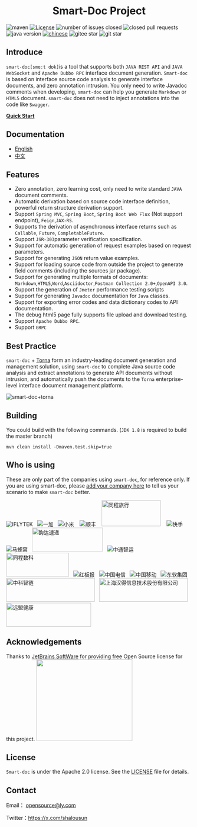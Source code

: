 <h1 align="center">Smart-Doc Project</h1>

![maven](https://img.shields.io/maven-central/v/com.ly.smart-doc/smart-doc)
[![License](https://img.shields.io/badge/license-Apache%202-green.svg)](https://www.apache.org/licenses/LICENSE-2.0)
![number of issues closed](https://img.shields.io/github/issues-closed-raw/smart-doc-group/smart-doc)
![closed pull requests](https://img.shields.io/github/issues-pr-closed/smart-doc-group/smart-doc)
![java version](https://img.shields.io/badge/JAVA-1.8+-green.svg)
[![chinese](https://img.shields.io/badge/chinese-中文文档-brightgreen)](https://smart-doc-group.github.io/zh/)
![gitee star](https://gitee.com/smart-doc-team/smart-doc/badge/star.svg)
![git star](https://img.shields.io/github/stars/smart-doc-group/smart-doc.svg)
## Introduce

`smart-doc[smɑːt dɒk]`is a tool that supports both `JAVA REST API` and `JAVA WebSocket` and `Apache Dubbo RPC` interface document generation. `Smart-doc` is
based on interface source code analysis to generate interface documents, and zero annotation intrusion. You only need to
write Javadoc comments when developing, `smart-doc` can help you generate `Markdown` or `HTML5` document. `smart-doc` does not
need to inject annotations into the code like `Swagger`.

**[Quick Start](https://smart-doc-group.github.io/)**

## Documentation
* [English](https://smart-doc-group.github.io/)
* [中文](https://smart-doc-group.github.io/zh/)

## Features

- Zero annotation, zero learning cost, only need to write standard `JAVA` document comments.
- Automatic derivation based on source code interface definition, powerful return structure derivation support.
- Support `Spring MVC`, `Spring Boot`, `Spring Boot Web Flux` (Not support endpoint), `Feign`,`JAX-RS`.
- Supports the derivation of asynchronous interface returns such as `Callable`, `Future`, `CompletableFuture`.
- Support `JSR-303`parameter verification specification.
- Support for automatic generation of request examples based on request parameters.
- Support for generating `JSON` return value examples.
- Support for loading source code from outside the project to generate field comments (including the sources jar
  package).
- Support for generating multiple formats of documents: `Markdown`,`HTML5`,`Word`,`Asciidoctor`,`Postman Collection 2.0+`,`OpenAPI 3.0`.
- Support the generation of `Jmeter` performance testing scripts
- Support for generating `Javadoc` documentation for `Java` classes.
- Support for exporting error codes and data dictionary codes to API documentation.
- The debug html5 page fully supports file upload and download testing.
- Support `Apache Dubbo RPC`.
- Support `GRPC`

## Best Practice

`smart-doc` + [Torna](http://torna.cn) form an industry-leading document generation and management solution, using
`smart-doc` to complete Java source code analysis and extract annotations to generate API documents without intrusion, and
automatically push the documents to the `Torna` enterprise-level interface document management platform.

![smart-doc+torna](https://raw.githubusercontent.com/shalousun/smart-doc/master/images/smart-doc-torna-en.png)

## Building

You could build with the following commands. (`JDK 1.8` is required to build the master branch)

```
mvn clean install -Dmaven.test.skip=true
```

## Who is using

These are only part of the companies using `smart-doc`, for reference only. If you are using smart-doc,
please [add your company here](https://github.com/smart-doc-group/smart-doc/issues/12) to tell us your scenario to make
`smart-doc` better.

![IFLYTEK](https://raw.githubusercontent.com/smart-doc-group/smart-doc/master/images/known-users/iflytek.png)
&nbsp;&nbsp;<img src="https://raw.githubusercontent.com/smart-doc-group/smart-doc/master/images/known-users/oneplus.png" title="一加" >
&nbsp;&nbsp;<img src="https://raw.githubusercontent.com/smart-doc-group/smart-doc/master/images/known-users/xiaomi.png" title="小米" >
&nbsp;&nbsp;&nbsp;<img src="https://raw.githubusercontent.com/smart-doc-group/smart-doc/master/images/known-users/shunfeng.png" title="顺丰">
&nbsp;&nbsp;&nbsp;<img src="https://raw.githubusercontent.com/smart-doc-group/smart-doc/master/images/known-users/ly.jpeg" title="同程旅行" width="160px" height="70px"/>
&nbsp;&nbsp;&nbsp;<img src="https://raw.githubusercontent.com/smart-doc-group/smart-doc/master/images/known-users/kuishou.png" title="快手">
&nbsp;&nbsp;&nbsp;<img src="https://raw.githubusercontent.com/smart-doc-group/smart-doc/master/images/known-users/mafengwo.png" title="马蜂窝">
&nbsp;&nbsp;<img src="https://raw.githubusercontent.com/smart-doc-group/smart-doc/master/images/known-users/yunda.png" title="韵达速递" width="192px" height="64px">
&nbsp;&nbsp;<img src="https://raw.githubusercontent.com/smart-doc-group/smart-doc/master/images/known-users/zhongtongzhiyun.png" title="中通智运">
&nbsp;&nbsp;<img src="https://raw.githubusercontent.com/smart-doc-group/smart-doc/master/images/known-users/tcsklogo.jpeg" title="同程数科" width="170px" height="64px"/>
&nbsp;&nbsp;<img src="https://raw.githubusercontent.com/smart-doc-group/smart-doc/master/images/known-users/flipboard.png" title="红板报">
&nbsp;&nbsp;<img src="https://raw.githubusercontent.com/smart-doc-group/smart-doc/master/images/known-users/dianxin.png" title="中国电信">
&nbsp;&nbsp;<img src="https://raw.githubusercontent.com/smart-doc-group/smart-doc/master/images/known-users/yidong.png" title="中国移动">
&nbsp;&nbsp;<img src="https://raw.githubusercontent.com/smart-doc-group/smart-doc/master/images/known-users/neusoft.png" title="东软集团">
&nbsp;&nbsp;<img src="https://raw.githubusercontent.com/smart-doc-group/smart-doc/master/images/known-users/zhongkezhilian.png" title="中科智链" width="240px" height="64px"/>
&nbsp;&nbsp;<img src="https://www.hand-china.com/static/img/hand-logo.svg" title="上海汉得信息技术股份有限公司" width="240px" height="64px"/>
&nbsp;&nbsp;<img src="https://raw.githubusercontent.com/smart-doc-group/smart-doc/master/images/known-users/yuanmengjiankang.png" title="远盟健康" width="230px" height="64px"/>

## Acknowledgements

Thanks to [JetBrains SoftWare](https://www.jetbrains.com) for providing free Open Source license for this project.
<img src="https://raw.githubusercontent.com/smart-doc-group/smart-doc/master/images/jetbrains-variant-3.png" width="260px" height="220px"/>

## License

`Smart-doc` is under the Apache 2.0 license. See
the [LICENSE](https://github.com/smart-doc-group/smart-doc/blob/master/LICENSE)
file for details.

## Contact

Email： opensource@ly.com

Twitter：https://x.com/shalousun
